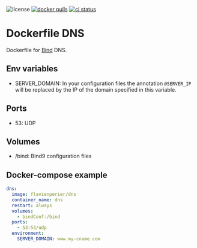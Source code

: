 ![license](https://badgen.net/github/license/flavien-perier/dockerfile-dns)
[![docker pulls](https://badgen.net/docker/pulls/flavienperier/dns)](https://hub.docker.com/r/flavienperier/dns)
[![ci status](https://badgen.net/github/checks/flavien-perier/dockerfile-dns)](https://github.com/flavien-perier/dockerfile-dns)

# Dockerfile DNS

Dockerfile for [Bind](https://www.isc.org/bind/) DNS.

## Env variables

- SERVER_DOMAIN: In your configuration files the annotation `@SERVER_IP` will be replaced by the IP of the domain specified in this variable.

## Ports

- 53: UDP

## Volumes

- /bind: Bind9 configuration files

## Docker-compose example

```yaml
dns:
  image: flavienperier/dns
  container_name: dns
  restart: always
  volumes:
    - bindConf:/bind
  ports:
    - 53:53/udp
  environment:
    SERVER_DOMAIN: www.my-cname.com
```
